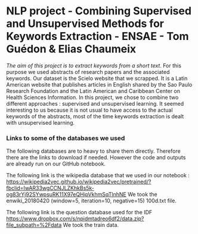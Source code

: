 # NLP project - Combining Supervised and Unsupervised Methods for Keywords Extraction - ENSAE - Tom Guédon & Elias Chaumeix

_The aim of this project is to extract keywords from a short text_. For this purpose we used abstracts of research papers and the associated keywords. Our dataset is the Scielo website that we scrapped. It is a Latin American website that publishes articles in English shared by the Sao Paulo Research Foundation and the Latin American and Caribbean Center on Health Sciences Information. In this project, we chose to combine two different approaches : supervised and unsupervised learning. It seemed interesting to us because it is not usual to have access to the actual keywords of the abstracts, most of the time keywords extraction is dealt with unsupervised learning.


### Links to some of the databases we used
The following databases are to heavy to share them directly. Therefore there are the links to download if needed. However the code and outputs are already run on our GitHub notebook. 

The following link is the wikipedia database that we used in our notebook : 
https://wikipedia2vec.github.io/wikipedia2vec/pretrained/?fbclid=IwAR33wgCCNJLZKhkBs5k-og83rYj92SYwpsuRK11X97eQHipVkhmSqTlnhNE
We took the enwiki_20180420 (window=5, iteration=10, negative=15) 100d.txt file.

The following link is the question database used for the IDF
https://www.dropbox.com/s/npidmtadreo6df2/data.zip?file_subpath=%2Fdata
We took the train data. 

